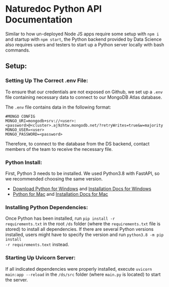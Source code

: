 # Naturedoc Python API Documentation

Similar to how un-deployed Node JS apps require some setup with <code>npm i</code> and startup with <code>npm start</code>, the Python backend provided by Data Science also requires users and testers to start up a Python server locally with bash commands. 

## Setup:

### Setting Up The Correct .env File:
To ensure that our credentials are not exposed on Github, we  set up a <code>.env</code> file containing necessary data to connect to our MongoDB Atlas database.

The <code>.env</code> file contains data in the following format:
```
#MONGO CONFIG
MONGO_URI=mongodb+srv://<user>:<password>@<cluster>.aj9zhtw.mongodb.net/?retryWrites=true&w=majority
MONGO_USER=<user>
MONGO_PASSWORD=<password>
```
Therefore, to connect to the database from the DS backend, contact members of the team to receive the necessary file.

### Python Install:
First, Python 3 needs to be installed. We used Python3.8 with FastAPI, so we recommended choosing the same version.

* [Download Python for Windows](https://www.python.org/downloads/windows/) and [Installation Docs for Windows](https://docs.python.org/3.8/using/windows.html)
* [Python for Mac](https://www.python.org/downloads/macos/) and [Installation Docs for Mac](https://docs.python.org/3.8/using/mac.html)

### Installing Python Dependencies:
Once Python has been installed, run <code>pip install -r requirements.txt</code> in the root <code>/ds</code> folder (where the <code>requirements.txt</code> file is stored) to install all dependencies. If there are several Python versions installed, users might have to specify the version and run <code>python3.8 -m pip install -r requirements.text</code> instead.

### Starting Up Uvicorn Server:
If all indicated dependencies were properly installed, execute <code>uvicorn main:app --reload</code> in the <code>/ds/src</code> folder (where <code>main.py</code> is located) to start the server.